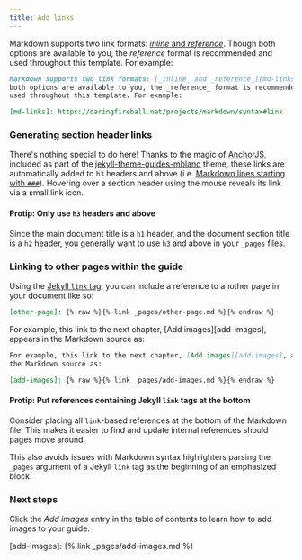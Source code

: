 ```yaml
---
title: Add links
---
```

Markdown supports two link formats: [_inline_ and _reference_][md-links]. Though
both options are available to you, the _reference_ format is recommended and
used throughout this template. For example:

[md-links]: https://daringfireball.net/projects/markdown/syntax#link

```markdown
Markdown supports two link formats: [_inline_ and _reference_][md-links]. Though
both options are available to you, the _reference_ format is recommended and
used throughout this template. For example:

[md-links]: https://daringfireball.net/projects/markdown/syntax#link
```

### Generating section header links

There's nothing special to do here! Thanks to the magic of [AnchorJS][],
included as part of the [jekyll-theme-guides-mbland][theme] theme, these links
are automatically added to `h3` headers and above (i.e. [Markdown lines starting
with `###`][md-headers]). Hovering over a section header using the mouse reveals
its link via a small link icon.

[AnchorJS]:   https://www.bryanbraun.com/anchorjs/
[theme]:      https://rubygems.org/gems/{{site.theme}}
[md-headers]: https://daringfireball.net/projects/markdown/syntax#header

#### Protip: Only use `h3` headers and above

Since the main document title is a `h1` header, and the document section title
is a `h2` header, you generally want to use `h3` and above in your `_pages`
files.

### Linking to other pages within the guide

Using the [Jekyll `link` tag][jekyll-link], you can include a reference to
another page in your document like so:

```markdown
[other-page]: {% raw %}{% link _pages/other-page.md %}{% endraw %}
```

[jekyll-link]: https://jekyllrb.com/docs/templates/#link

For example, this link to the next chapter, [Add images][add-images], appears in
the Markdown source as:

```markdown
For example, this link to the next chapter, [Add images][add-images], appears in
the Markdown source as:

[add-images]: {% raw %}{% link _pages/add-images.md %}{% endraw %}
```

#### Protip: Put references containing Jekyll `link` tags at the bottom

Consider placing all `link`-based references at the bottom of the Markdown file.
This makes it easier to find and update internal references should pages move
around.

This also avoids issues with Markdown syntax highlighters parsing the `_pages`
argument of a Jekyll `link` tag as the beginning of an emphasized block.

### Next steps

Click the _Add images_ entry in the table of contents to learn how to add images
to your guide.

[add-images]: {% link _pages/add-images.md %}

